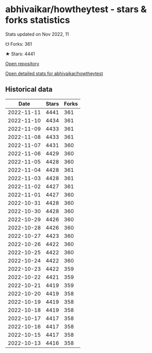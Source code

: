 # abhivaikar/howtheytest - stars & forks statistics

Stats updated on Nov 2022, 11

☋ Forks: 361

★ Stars: 4441

[Open repository](https://github.com/abhivaikar/howtheytest)

[Open detailed stats for abhivaikar/howtheytest](https://reviewgithub.com/rep/abhivaikar/howtheytest)

## Historical data
| Date | Stars | Forks |
|------|-------|-------|
| 2022-11-11 | 4441 | 361 | 
| 2022-11-10 | 4434 | 361 | 
| 2022-11-09 | 4433 | 361 | 
| 2022-11-08 | 4433 | 361 | 
| 2022-11-07 | 4431 | 360 | 
| 2022-11-06 | 4429 | 360 | 
| 2022-11-05 | 4428 | 360 | 
| 2022-11-04 | 4428 | 361 | 
| 2022-11-03 | 4428 | 361 | 
| 2022-11-02 | 4427 | 361 | 
| 2022-11-01 | 4427 | 360 | 
| 2022-10-31 | 4428 | 360 | 
| 2022-10-30 | 4428 | 360 | 
| 2022-10-29 | 4426 | 360 | 
| 2022-10-28 | 4426 | 360 | 
| 2022-10-27 | 4423 | 360 | 
| 2022-10-26 | 4422 | 360 | 
| 2022-10-25 | 4422 | 360 | 
| 2022-10-24 | 4422 | 360 | 
| 2022-10-23 | 4422 | 359 | 
| 2022-10-22 | 4421 | 359 | 
| 2022-10-21 | 4419 | 359 | 
| 2022-10-20 | 4419 | 358 | 
| 2022-10-19 | 4419 | 358 | 
| 2022-10-18 | 4419 | 358 | 
| 2022-10-17 | 4417 | 358 | 
| 2022-10-16 | 4417 | 358 | 
| 2022-10-15 | 4417 | 358 | 
| 2022-10-13 | 4416 | 358 | 


